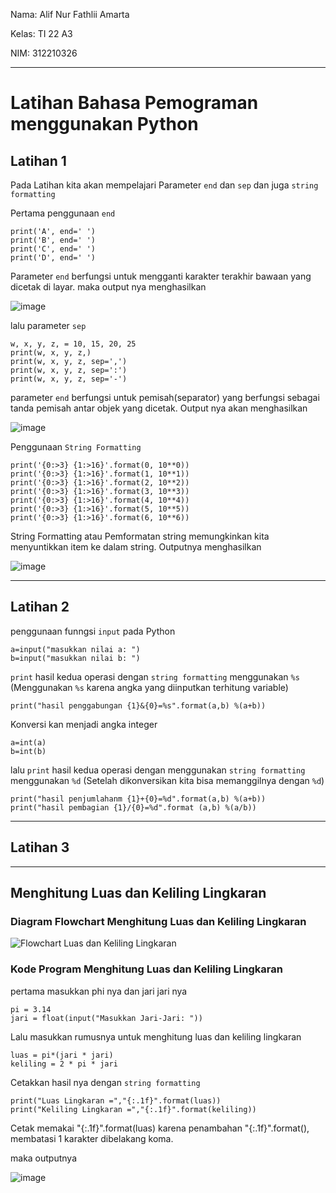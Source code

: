 Nama: Alif Nur Fathlii Amarta

Kelas: TI 22 A3

NIM: 312210326

----
# Latihan Bahasa Pemograman menggunakan Python

## Latihan 1
Pada Latihan kita akan mempelajari Parameter ```end``` dan ```sep``` dan juga ```string formatting```

Pertama penggunaan ```end```

    print('A', end=' ')
    print('B', end=' ')
    print('C', end=' ')
    print('D', end=' ')

Parameter ```end``` berfungsi untuk mengganti karakter terakhir bawaan yang dicetak di layar. maka output nya menghasilkan

![image](https://user-images.githubusercontent.com/115516820/197835045-d1088b4f-024a-4146-b7e5-dae4dd9ae454.png)


lalu parameter ```sep``` 
```
w, x, y, z, = 10, 15, 20, 25
print(w, x, y, z,)
print(w, x, y, z, sep=',')
print(w, x, y, z, sep=':')
print(w, x, y, z, sep='-')
```

parameter ```end``` berfungsi untuk pemisah(separator) yang berfungsi sebagai tanda pemisah antar objek yang dicetak. Output nya akan menghasilkan

![image](https://user-images.githubusercontent.com/115516820/197836773-0873ddaa-f425-46c0-b232-4f8bed3d9c44.png)


Penggunaan ```String Formatting```

```
print('{0:>3} {1:>16}'.format(0, 10**0))
print('{0:>3} {1:>16}'.format(1, 10**1))
print('{0:>3} {1:>16}'.format(2, 10**2))
print('{0:>3} {1:>16}'.format(3, 10**3))
print('{0:>3} {1:>16}'.format(4, 10**4))
print('{0:>3} {1:>16}'.format(5, 10**5))
print('{0:>3} {1:>16}'.format(6, 10**6))
```

String Formatting atau Pemformatan string memungkinkan kita menyuntikkan item ke dalam string. Outputnya menghasilkan

![image](https://user-images.githubusercontent.com/115516820/197838846-e5a2389d-cbde-4b05-9cad-e0c13a78fedd.png)

---

## Latihan 2

penggunaan funngsi ```input``` pada Python

```
a=input("masukkan nilai a: ")
b=input("masukkan nilai b: ")
```

```print``` hasil kedua operasi dengan ```string formatting``` menggunakan ```%s``` (Menggunakan ```%s``` karena angka yang diinputkan terhitung variable)

```
print("hasil penggabungan {1}&{0}=%s".format(a,b) %(a+b))
```

Konversi kan menjadi angka integer 

```
a=int(a)
b=int(b)
```

lalu ```print``` hasil kedua operasi dengan menggunakan ```string formatting``` menggunakan ```%d``` (Setelah dikonversikan kita bisa memanggilnya dengan ```%d```)

```
print("hasil penjumlahanm {1}+{0}=%d".format(a,b) %(a+b))
print("hasil pembagian {1}/{0}=%d".format (a,b) %(a/b))
```
---

## Latihan 3

---

## Menghitung Luas dan Keliling Lingkaran

### Diagram Flowchart Menghitung Luas dan Keliling Lingkaran 

![Flowchart Luas dan Keliling Lingkaran](https://user-images.githubusercontent.com/115516820/197842648-adb119da-56c3-41ed-96c7-f4add1bc7c38.png)

### Kode Program Menghitung Luas dan Keliling Lingkaran

pertama masukkan phi nya dan jari jari nya 

```
pi = 3.14
jari = float(input("Masukkan Jari-Jari: "))
```

Lalu masukkan rumusnya untuk menghitung luas dan keliling lingkaran

```
luas = pi*(jari * jari)
keliling = 2 * pi * jari
```

Cetakkan hasil nya dengan ```string formatting``` 

```
print("Luas Lingkaran =","{:.1f}".format(luas))
print("Keliling Lingkaran =","{:.1f}".format(keliling))
```

Cetak memakai "{:.1f}".format(luas) karena penambahan "{:.1f}".format(), membatasi 1 karakter dibelakang koma.

maka outputnya

![image](https://user-images.githubusercontent.com/115516820/197843920-34a2ed2a-9704-40eb-8927-42c3b8584085.png)
